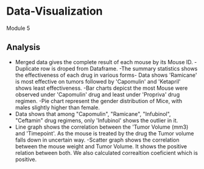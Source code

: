 # Data-Visualization
Module 5
## Analysis

- Merged data gives the complete result of each mouse by its Mouse ID.
-Duplicate row is droped from Dataframe.
-The summary statistics shows the effectiveness of each drug in various forms- Data shows 'Ramicane' is most effective on tumors followed by 'Capomulin' and 'Ketapril' shows least effectiveness.
-Bar charts depicst the most Mouse were observed under 'Capomulin' drug and least under 'Propriva' drug regimen.
-Pie chart represent the gender distribution of Mice, with males slightly higher than female.
- Data shows that among "Capomulin", "Ramicane", "Infubinol", "Ceftamin" drug regimens, only 'Infubinol' shows the outlier in it.
- Line graph shows the correlation between the 'Tumor Volume (mm3) and 'Timepoint'. As the mouse is treated by the drug the Tumor volume falls down in uncertain way.
-Scatter graph shows the correlation between the mouse weight and Tumor Volume. It shows the positive relation between both. We also calculated correaltion coeficient which is positive.
